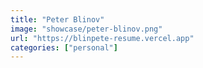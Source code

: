 ```yaml
---
title: "Peter Blinov"
image: "showcase/peter-blinov.png"
url: "https://blinpete-resume.vercel.app"
categories: ["personal"]
---
```

